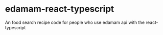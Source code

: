 # edamam-react-typescript

An food search recipe code for people who use edamam api with the react-typescript
